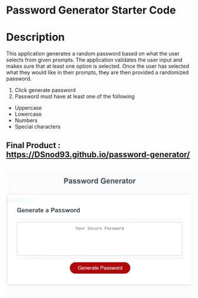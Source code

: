 # Password Generator Starter Code

# Description
This application generates a random password based on what the user selects from given prompts. The application validates the user input and makes sure that at least one option is selected. Once the user has selected what they would like in their prompts, they are then provided a randomized password.

1. Click generate password
2. Password must have at least one of the following 
* Uppercase 
* Lowercase
* Numbers
* Special characters

## Final Product : https://DSnod93.github.io/password-generator/
<br>

<img src="develop\img\snippet.jpg">

